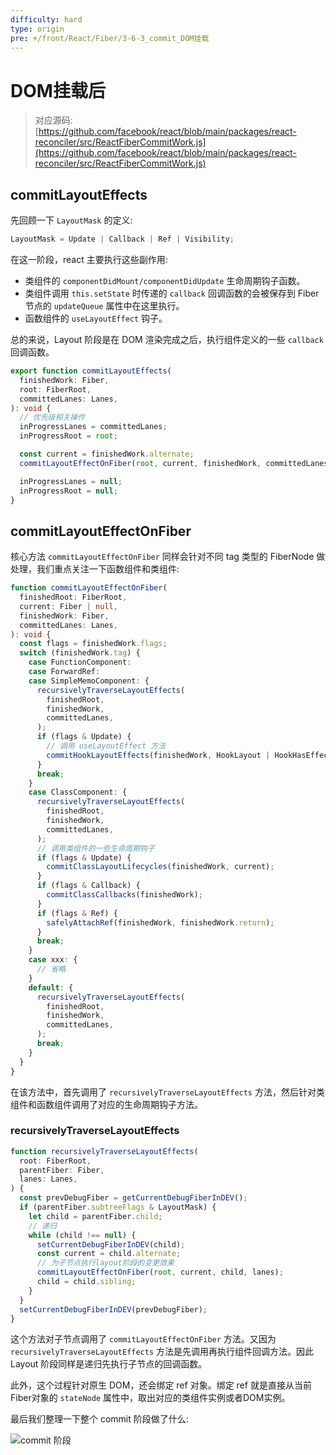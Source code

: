 ```yaml
---
difficulty: hard
type: origin
pre: +/front/React/Fiber/3-6-3_commit_DOM挂载
---
```


# DOM挂载后

> 对应源码: [https://github.com/facebook/react/blob/main/packages/react-reconciler/src/ReactFiberCommitWork.js](https://github.com/facebook/react/blob/main/packages/react-reconciler/src/ReactFiberCommitWork.js)

## commitLayoutEffects

先回顾一下 `LayoutMask` 的定义:

```ts
LayoutMask = Update | Callback | Ref | Visibility;
```

在这一阶段，react 主要执行这些副作用:
- 类组件的 `componentDidMount/componentDidUpdate` 生命周期钩子函数。
- 类组件调用 `this.setState` 时传递的 `callback` 回调函数的会被保存到 Fiber 节点的 `updateQueue` 属性中在这里执行。
- 函数组件的 `useLayoutEffect` 钩子。

总的来说，Layout 阶段是在 DOM 渲染完成之后，执行组件定义的一些 `callback` 回调函数。

```ts
export function commitLayoutEffects(
  finishedWork: Fiber,
  root: FiberRoot,
  committedLanes: Lanes,
): void {
  // 优先级相关操作
  inProgressLanes = committedLanes;
  inProgressRoot = root;

  const current = finishedWork.alternate;
  commitLayoutEffectOnFiber(root, current, finishedWork, committedLanes);

  inProgressLanes = null;
  inProgressRoot = null;
}
```

## commitLayoutEffectOnFiber

核心方法 `commitLayoutEffectOnFiber` 同样会针对不同 tag 类型的 FiberNode 做处理，我们重点关注一下函数组件和类组件:

```ts
function commitLayoutEffectOnFiber(
  finishedRoot: FiberRoot,
  current: Fiber | null,
  finishedWork: Fiber,
  committedLanes: Lanes,
): void {
  const flags = finishedWork.flags;
  switch (finishedWork.tag) {
    case FunctionComponent:
    case ForwardRef:
    case SimpleMemoComponent: {
      recursivelyTraverseLayoutEffects(
        finishedRoot,
        finishedWork,
        committedLanes,
      );
      if (flags & Update) {
        // 调用 useLayoutEffect 方法
        commitHookLayoutEffects(finishedWork, HookLayout | HookHasEffect);
      }
      break;
    }
    case ClassComponent: {
      recursivelyTraverseLayoutEffects(
        finishedRoot,
        finishedWork,
        committedLanes,
      );
      // 调用类组件的一些生命周期钩子
      if (flags & Update) {
        commitClassLayoutLifecycles(finishedWork, current);
      }
      if (flags & Callback) {
        commitClassCallbacks(finishedWork);
      }
      if (flags & Ref) {
        safelyAttachRef(finishedWork, finishedWork.return);
      }
      break;
    }
    case xxx: {
      // 省略
    }
    default: {
      recursivelyTraverseLayoutEffects(
        finishedRoot,
        finishedWork,
        committedLanes,
      );
      break;
    }
  }
}
```

在该方法中，首先调用了 `recursivelyTraverseLayoutEffects` 方法，然后针对类组件和函数组件调用了对应的生命周期钩子方法。

### recursivelyTraverseLayoutEffects

```ts
function recursivelyTraverseLayoutEffects(
  root: FiberRoot,
  parentFiber: Fiber,
  lanes: Lanes,
) {
  const prevDebugFiber = getCurrentDebugFiberInDEV();
  if (parentFiber.subtreeFlags & LayoutMask) {
    let child = parentFiber.child;
    // 递归
    while (child !== null) {
      setCurrentDebugFiberInDEV(child);
      const current = child.alternate;
      // 为子节点执行layout阶段的变更效果
      commitLayoutEffectOnFiber(root, current, child, lanes);
      child = child.sibling;
    }
  }
  setCurrentDebugFiberInDEV(prevDebugFiber);
}
```

这个方法对子节点调用了 `commitLayoutEffectOnFiber` 方法。又因为 `recursivelyTraverseLayoutEffects` 方法是先调用再执行组件回调方法。因此 Layout 阶段同样是递归先执行子节点的回调函数。

此外，这个过程针对原生 DOM，还会绑定 ref 对象。绑定 ref 就是直接从当前Fiber对象的 `stateNode` 属性中，取出对应的类组件实例或者DOM实例。

最后我们整理一下整个 commit 阶段做了什么:

![commit 阶段](https://pionpill-1316521854.cos.ap-shanghai.myqcloud.com/blog%2Fdiagrams%2Ffront%2FReact%2FFiber%2FflushPassiveEffects.svg)